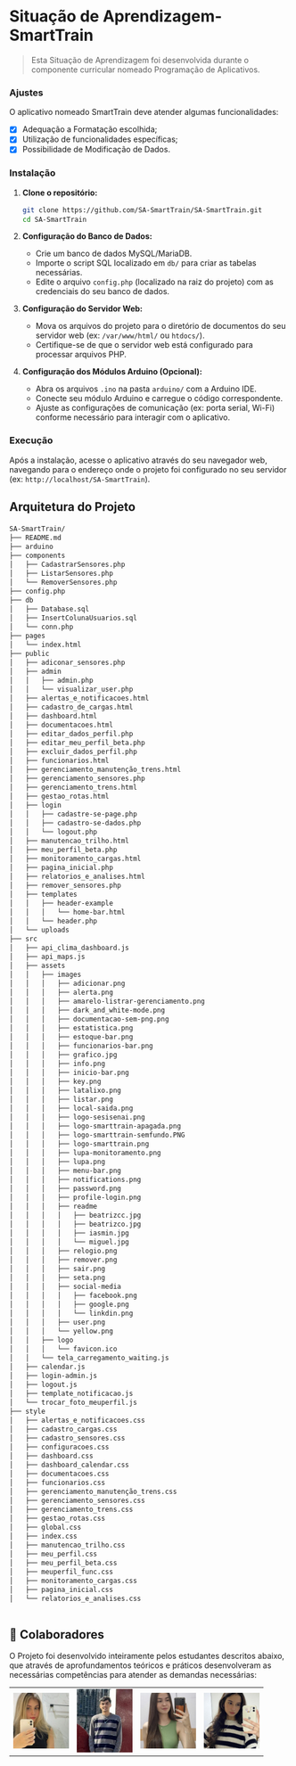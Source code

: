 # Situação de Aprendizagem- SmartTrain

> Esta Situação de Aprendizagem foi desenvolvida durante o componente curricular nomeado Programação de Aplicativos. 

### Ajustes

O aplicativo nomeado SmartTrain deve atender algumas funcionalidades:
- [x] Adequação a Formatação escolhida;
- [x] Utilização de funcionalidades específicas;
- [x] Possibilidade de Modificação de Dados.

### Instalação

1.  **Clone o repositório:**

    ```bash
    git clone https://github.com/SA-SmartTrain/SA-SmartTrain.git
    cd SA-SmartTrain
    ```

2.  **Configuração do Banco de Dados:**

    *   Crie um banco de dados MySQL/MariaDB.
    *   Importe o script SQL localizado em `db/` para criar as tabelas necessárias.
    *   Edite o arquivo `config.php` (localizado na raiz do projeto) com as credenciais do seu banco de dados.

3.  **Configuração do Servidor Web:**

    *   Mova os arquivos do projeto para o diretório de documentos do seu servidor web (ex: `/var/www/html/` ou `htdocs/`).
    *   Certifique-se de que o servidor web está configurado para processar arquivos PHP.

4.  **Configuração dos Módulos Arduino (Opcional):**

    *   Abra os arquivos `.ino` na pasta `arduino/` com a Arduino IDE.
    *   Conecte seu módulo Arduino e carregue o código correspondente.
    *   Ajuste as configurações de comunicação (ex: porta serial, Wi-Fi) conforme necessário para interagir com o aplicativo.

### Execução

Após a instalação, acesse o aplicativo através do seu navegador web, navegando para o endereço onde o projeto foi configurado no seu servidor (ex: `http://localhost/SA-SmartTrain`).

## Arquitetura do Projeto

```
SA-SmartTrain/
├── README.md
├── arduino
├── components
│   ├── CadastrarSensores.php
│   ├── ListarSensores.php
│   └── RemoverSensores.php
├── config.php
├── db
│   ├── Database.sql
│   ├── InsertColunaUsuarios.sql
│   └── conn.php
├── pages
│   └── index.html
├── public
│   ├── adiconar_sensores.php
│   ├── admin
│   │   ├── admin.php
│   │   └── visualizar_user.php
│   ├── alertas_e_notificacoes.html
│   ├── cadastro_de_cargas.html
│   ├── dashboard.html
│   ├── documentacoes.html
│   ├── editar_dados_perfil.php
│   ├── editar_meu_perfil_beta.php
│   ├── excluir_dados_perfil.php
│   ├── funcionarios.html
│   ├── gerenciamento_manutenção_trens.html
│   ├── gerenciamento_sensores.php
│   ├── gerenciamento_trens.html
│   ├── gestao_rotas.html
│   ├── login
│   │   ├── cadastre-se-page.php
│   │   ├── cadastro-se-dados.php
│   │   └── logout.php
│   ├── manutencao_trilho.html
│   ├── meu_perfil_beta.php
│   ├── monitoramento_cargas.html
│   ├── pagina_inicial.php
│   ├── relatorios_e_analises.html
│   ├── remover_sensores.php
│   ├── templates
│   │   ├── header-example
│   │   │   └── home-bar.html
│   │   └── header.php
│   └── uploads 
├── src
│   ├── api_clima_dashboard.js
│   ├── api_maps.js
│   ├── assets
│   │   ├── images
│   │   │   ├── adicionar.png
│   │   │   ├── alerta.png
│   │   │   ├── amarelo-listrar-gerenciamento.png
│   │   │   ├── dark_and_white-mode.png
│   │   │   ├── documentacao-sem-png.png
│   │   │   ├── estatistica.png
│   │   │   ├── estoque-bar.png
│   │   │   ├── funcionarios-bar.png
│   │   │   ├── grafico.jpg
│   │   │   ├── info.png
│   │   │   ├── inicio-bar.png
│   │   │   ├── key.png
│   │   │   ├── latalixo.png
│   │   │   ├── listar.png
│   │   │   ├── local-saida.png
│   │   │   ├── logo-sesisenai.png
│   │   │   ├── logo-smarttrain-apagada.png
│   │   │   ├── logo-smarttrain-semfundo.PNG
│   │   │   ├── logo-smarttrain.png
│   │   │   ├── lupa-monitoramento.png
│   │   │   ├── lupa.png
│   │   │   ├── menu-bar.png
│   │   │   ├── notifications.png
│   │   │   ├── password.png
│   │   │   ├── profile-login.png
│   │   │   ├── readme
│   │   │   │   ├── beatrizcc.jpg
│   │   │   │   ├── beatrizco.jpg
│   │   │   │   ├── iasmin.jpg
│   │   │   │   └── miguel.jpg
│   │   │   ├── relogio.png
│   │   │   ├── remover.png
│   │   │   ├── sair.png
│   │   │   ├── seta.png
│   │   │   ├── social-media
│   │   │   │   ├── facebook.png
│   │   │   │   ├── google.png
│   │   │   │   └── linkdin.png
│   │   │   ├── user.png
│   │   │   └── yellow.png
│   │   ├── logo
│   │   │   └── favicon.ico
│   │   └── tela_carregamento_waiting.js
│   ├── calendar.js
│   ├── login-admin.js
│   ├── logout.js
│   ├── template_notificacao.js
│   └── trocar_foto_meuperfil.js
├── style
│   ├── alertas_e_notificacoes.css
│   ├── cadastro_cargas.css
│   ├── cadastro_sensores.css
│   ├── configuracoes.css
│   ├── dashboard.css
│   ├── dashboard_calendar.css
│   ├── documentacoes.css
│   ├── funcionarios.css
│   ├── gerenciamento_manutenção_trens.css
│   ├── gerenciamento_sensores.css
│   ├── gerenciamento_trens.css
│   ├── gestao_rotas.css
│   ├── global.css
│   ├── index.css
│   ├── manutencao_trilho.css
│   ├── meu_perfil.css
│   ├── meu_perfil_beta.css
│   ├── meuperfil_func.css
│   ├── monitoramento_cargas.css
│   ├── pagina_inicial.css
│   └── relatorios_e_analises.css


```

## 🤝 Colaboradores

O Projeto foi desenvolvido inteiramente pelos estudantes descritos abaixo, que através de
aprofundamentos teóricos e práticos desenvolveram as necessárias competências para atender as demandas
necessárias:

<table>
  <tr>
    <td align="center">
      <a href="#" title="Fotografia Pessoal">
        <img src="/src/assets/images/readme/beatrizcc.jpg" width="100px;" alt="Foto de Beatriz Cercal Cachoeira"/><br>
  <td align="center">
      <a href="#" title="Fotografia Pessoal">
        <img src="/src/assets/images/readme/miguel.jpg" width="100px;" alt="Foto de Miguel Rocha Xavier"/><br>
    <td align="center">
      <a href="#" title="Fotografia Pessoal">
        <img src="/src/assets/images/readme/iasmin.jpg" width="100px;" alt="Foto de Beatriz Cercal Cachoeira"/><br>
            <td align="center">
      <a href="#" title="Fotografia Pessoal">
        <img src="/src/assets/images/readme/beatrizco.jpg" width="100px;" alt="Foto de Beatriz Cercal Cachoeira"/><br>
      


